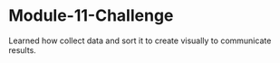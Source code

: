 # Module-11-Challenge

Learned how collect data and sort it to create visually to communicate results. 
